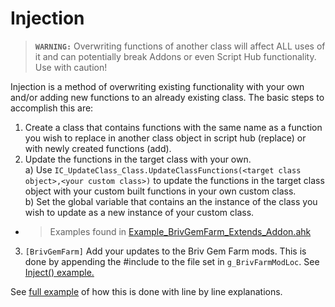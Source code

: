 # **Injection**
> **``WARNING:``** Overwriting functions of another class will affect ALL uses of it and can potentially break Addons or even Script Hub functionality. Use with caution!

Injection is a method of overwriting existing functionality with your own and/or adding new functions to an already existing class. 
The basic steps to accomplish this are:
1. Create a class that contains functions with the same name as a function you wish to replace in another class object in script hub (replace) or with newly created functions (add).
2. Update the functions in the target class with your own.  
  a) Use ``IC_UpdateClass_Class.UpdateClassFunctions(<target class object>,<your custom class>)`` to update the functions in the target class object with your custom built functions in your own custom class.  
  b) Set the global variable that contains an the instance of the class you wish to update as a new instance of your custom class.
  * > Examples found in [Example_BrivGemFarm_Extends_Addon.ahk](./../Example_Extends/Example_BrivGemFarm_Extends_Addon.ahk)
3. ``[BrivGemFarm]`` Add your updates to the Briv Gem Farm mods. This is done by appending the #include to the file set in ``g_BrivFarmModLoc``. See [Inject() example.](./../Example_Extends/Example_BrivGemFarm_Extends_Component.ahk)



See [full example](./../Example_Extends/) of how this is done with line by line explanations.